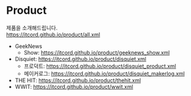 # Product
제품을 소개해드립니다.  
https://itcord.github.io/product/all.xml
- GeekNews 
   - Show: https://itcord.github.io/product/geeknews_show.xml
- Disquiet: https://itcord.github.io/product/disquiet.xml
   - 프로덕트: https://itcord.github.io/product/disquiet_product.xml
   - 메이커로그: https://itcord.github.io/product/disquiet_makerlog.xml
- THE HIT: https://itcord.github.io/product/thehit.xml
- WWIT: https://itcord.github.io/product/wwit.xml

